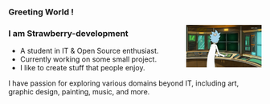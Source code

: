 ### Greeting World !

<img align="right" alt="GIF" src="https://github.com/darshan-jain/darshan-jain/blob/master/rick.gif" style="width: 150px; height: auto;" />

### I am Strawberry-development
- A student in IT & Open Source enthusiast.
- Currently working on some small project.
- I like to create stuff that people enjoy.

I have passion for exploring various domains beyond IT, including art, graphic design, painting, music, and more.
